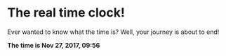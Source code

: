 # The real time clock!

Ever wanted to know what the time is? Well, your journey is about to end!

**The time is Nov 27, 2017, 09:56**